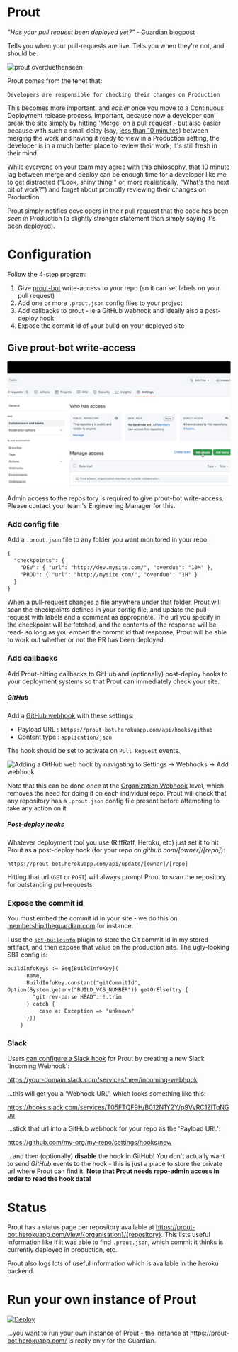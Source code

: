 # Prout

_"Has your pull request been deployed yet?"_ - [Guardian blogpost](http://www.theguardian.com/info/developer-blog/2015/feb/03/prout-is-your-pull-request-out)

Tells you when your pull-requests are live. Tells you when they're not, and should be.

![prout overduethenseen](https://cloud.githubusercontent.com/assets/52038/5635027/4bff5d08-95dd-11e4-817f-2a77284bb776.png)

Prout comes from the tenet that:

    Developers are responsible for checking their changes on Production

This becomes more important, and _easier_ once you move to a Continuous Deployment
release process. Important, because now a developer can break the site simply by
hitting 'Merge' on a pull request - but also easier because with such a small delay
(say, [less than 10 minutes](https://github.com/guardian/membership-frontend/pull/14#issuecomment-68436665)) between merging the work and having it ready to view in a
Production setting, the developer is in a much better place to review their work;
it's still fresh in their mind.

While everyone on your team may agree with this philosophy, that 10 minute lag
between merge and deploy can be enough time for a developer like me to get distracted
("Look, shiny thing!" or, more realistically, "What's the next bit of work?") and
forget about promptly reviewing their changes on Production.

Prout simply notifies developers in their pull request that the code has been _seen_
in Production (a slightly stronger statement than simply saying it's been deployed).


# Configuration

Follow the 4-step program:

1. Give [prout-bot](https://github.com/prout-bot) write-access to your repo (so it can set labels on your pull request)
2. Add one or more `.prout.json` config files to your project
3. Add callbacks to prout - ie a GitHub webhook and ideally also a post-deploy hook
4. Expose the commit id of your build on your deployed site

## Give prout-bot write-access

![Giving prout write-access by going to Settings -> Collaborators and team -> Add people and typing in 'prout-bot'](./artwork/prout-write.gif)

Admin access to the repository is required to give prout-bot write-access. Please contact your team's Engineering Manager for this.

### Add config file

Add a `.prout.json` file to any folder you want monitored in your repo:

```
{
  "checkpoints": {
    "DEV": { "url": "http://dev.mysite.com/", "overdue": "10M" },
    "PROD": { "url": "http://mysite.com/", "overdue": "1H" }
  }
}
```

When a pull-request changes a file anywhere under that folder, Prout will scan the
checkpoints defined in your config file, and update the pull-request with labels
and a comment as appropriate. The url you specify in the checkpoint will be fetched,
and the contents of the response will be read- so long as you embed the commit id
that response, Prout will be able to work out whether or not the PR has been deployed.

### Add callbacks

Add Prout-hitting callbacks to GitHub and (optionally) post-deploy hooks to your deployment systems
so that Prout can immediately check your site.

##### GitHub

Add a [GitHub webhook](https://developer.github.com/webhooks/creating/#setting-up-a-webhook)
with these settings:

* Payload URL : `https://prout-bot.herokuapp.com/api/hooks/github`
* Content type : `application/json`

The hook should be set to activate on `Pull Request` events.

![Adding a GitHub web hook by navigating to Settings -> Webhooks -> Add webhook](./artwork/prout-web-hook.gif)

Note that this can be done _once_ at the [Organization Webhook](https://docs.github.com/en/rest/orgs/webhooks) level, which removes the need for doing it on each individual repo. Prout will check that any repository has a `.prout.json` config file present before attempting to take any action on it.
##### Post-deploy hooks

Whatever deployment tool you use (RiffRaff, Heroku, etc) just set it to hit Prout
as a post-deploy hook (for your repo on _github.com/[owner]/[repo]_):

```
https://prout-bot.herokuapp.com/api/update/[owner]/[repo]
```

Hitting that url (`GET` or `POST`) will always prompt Prout to
scan the repository for outstanding pull-requests.

### Expose the commit id

You must embed the commit id in your site - we do this on
[membership.theguardian.com](https://membership.theguardian.com/)
for instance.

I use the [`sbt-buildinfo`](https://github.com/sbt/sbt-buildinfo) plugin to store the Git commit id in my stored artifact, and then expose
that value on the production site. The ugly-looking SBT config is:

```
buildInfoKeys := Seq[BuildInfoKey](
      name,
      BuildInfoKey.constant("gitCommitId", Option(System.getenv("BUILD_VCS_NUMBER")) getOrElse(try {
        "git rev-parse HEAD".!!.trim
      } catch {
          case e: Exception => "unknown"
      }))
    )
```

### Slack

Users [can configure a Slack hook](https://github.com/guardian/prout/pull/11) for Prout
by creating a new Slack 'Incoming Webhook':

https://your-domain.slack.com/services/new/incoming-webhook

...this will get you a 'Webhook URL', which looks something like this:

https://hooks.slack.com/services/T05FTQF9H/B012N1Y2Y/p9VyRC1ZlTqNGuu

...stick that url into a GitHub webhook for your repo as the 'Payload URL':

https://github.com/my-org/my-repo/settings/hooks/new

...and then (optionally) **disable** the hook in GitHub! You don't actually want to send _GitHub_
events to the hook - this is just a place to store the private url where Prout can find it.
**Note that Prout needs repo-admin access in order to read the hook data!**

# Status

Prout has a status page per repository available at
https://prout-bot.herokuapp.com/view/{organisation}/{repository}. This lists useful information
like if it was able to find `.prout.json`, which commit it thinks is currently deployed in
production, etc.

Prout also logs lots of useful information which is available in the heroku backend.


# Run your own instance of Prout

[![Deploy](https://www.herokucdn.com/deploy/button.png)](https://heroku.com/deploy?template=https://github.com/guardian/prout)

...you want to run your own instance of Prout - the instance at https://prout-bot.herokuapp.com/
is really only for the Guardian.

